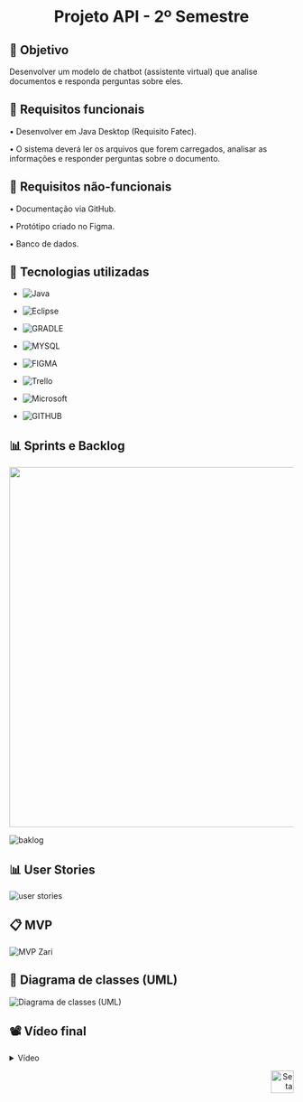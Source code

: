 <h1 align="center"> Projeto API - 2º Semestre </h1>

## 🎯 Objetivo
 Desenvolver um modelo de chatbot (assistente virtual) que analise documentos e responda perguntas sobre eles.


 ## 📍 Requisitos funcionais
•	Desenvolver em Java Desktop (Requisito Fatec).

•	O sistema deverá ler os arquivos que forem carregados, analisar as informações e responder perguntas sobre o documento.



## 📍 Requisitos não-funcionais
•	Documentação via GitHub.

•	Protótipo criado no Figma.

•	Banco de dados.


## 🔧 Tecnologias utilizadas
- ![Java](https://img.shields.io/badge/java-%23ED8B00.svg?style=for-the-badge&logo=openjdk&logoColor=white)

- ![Eclipse](https://img.shields.io/badge/Eclipse-2C2255?style=for-the-badge&logo=eclipse&logoColor=white)

- ![GRADLE](https://img.shields.io/badge/gradle-02303A?style=for-the-badge&logo=gradle&logoColor=white)

- ![MYSQL](https://img.shields.io/badge/MySQL-005C84?style=for-the-badge&logo=mysql&logoColor=white)

- ![FIGMA](https://img.shields.io/badge/Figma-F24E1E?style=for-the-badge&logo=figma&logoColor=white)

- ![Trello](https://img.shields.io/badge/Trello-%23026AA7.svg?style=for-the-badge&logo=Trello&logoColor=white)

- ![Microsoft](https://img.shields.io/badge/Microsoft_Office-D83B01?style=for-the-badge&logo=microsoft-office&logoColor=white)

- ![GITHUB](https://img.shields.io/badge/GitHub-100000?style=for-the-badge&logo=github&logoColor=white)


<span id="sprints">

## 📊 Sprints e Backlog
<img src="https://github.com/Equipe-Meta-Code/Zari-documentation/assets/126245947/119cb85f-e66e-4666-a3fb-c231c526f364" width="638">

![baklog](https://github.com/Equipe-Meta-Code/Zari-documentation/assets/126245947/7931ed13-9b9a-41fe-9b35-069ed4d94d7a)


<span id="user">

## 📊 User Stories
![user stories](https://github.com/Equipe-Meta-Code/Zari-documentation/assets/126245947/d1f7047f-c34d-4308-8868-71eb43fae500)


<span id="MVP">
 
## 📋 MVP
![MVP Zari](https://github.com/Equipe-Meta-Code/Zari-documentation/assets/127700485/b32588ea-9a4d-4e2e-bf71-98a56a561806)


<span id="Diagrama de classes">
 
## 📁 Diagrama de classes (UML)
  ![Diagrama de classes (UML)](https://github.com/Equipe-Meta-Code/Zari-documentation/assets/126245983/82e3ca28-ef30-4018-934b-5d059c4863bf)


<span id="Vídeo">
 
## 📽️ Vídeo final
<details>
   <summary>Vídeo</summary>
    <div align="center">
        


https://github.com/Equipe-Meta-Code/Zari-documentation/assets/126246097/b3e0ac54-4592-4f58-a9a8-229d44c07ff5



    </div>
</details>



<p align="right">
  <a href="#topo">
    <img src="https://user-images.githubusercontent.com/123789443/270016279-157e5646-66d0-4178-9073-5faf685620ba.png" alt="Seta para cima" width="40">
  </a>
</p>

